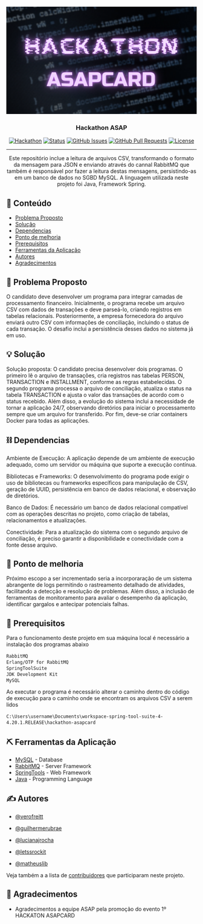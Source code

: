 <p align="center">
  <a href="" rel="noopener">
 <img src="Hackathon.png" alt="Project logo"></a>
</p>
<h3 align="center">Hackathon ASAP</h3>

<div align="center">

[![Hackathon](https://img.shields.io/badge/hackathon-name-orange.svg)](http://hackathon.url.com)
[![Status](https://img.shields.io/badge/status-active-success.svg)]()
[![GitHub Issues](https://img.shields.io/github/issues/kylelobo/The-Documentation-Compendium.svg)](https://github.com/kylelobo/The-Documentation-Compendium/issues)
[![GitHub Pull Requests](https://img.shields.io/github/issues-pr/kylelobo/The-Documentation-Compendium.svg)](https://github.com/kylelobo/The-Documentation-Compendium/pulls)
[![License](https://img.shields.io/badge/license-MIT-blue.svg)](LICENSE.md)

</div>

---

<p align="center"> Este repositório inclue a leitura de arquivos CSV, transformando o formato da mensagem para JSON e enviando através do cannal RabbitMQ que também é responsável por fazer a leitura destas mensagens, persistindo-as em um banco de dados no SGBD MySQL. A linguagem utilizada neste projeto foi Java, Framework Spring.
    <br> 
</p>

## 📝 Conteúdo

- [Problema Proposto](#problema_proposto)
- [Solução](#solucao)
- [Dependencias](#dependencias)
- [Ponto de melhoria](#ponto_de_melhoria)
- [Prerequisitos](#prerequisitos)
- [Ferramentas da Aplicação](#ferramentas)
- [Autores](#autores)
- [Agradecimentos](#agradecimentos)

## 🧐 Problema Proposto <a name = "problema_proposto"></a>

O candidato deve desenvolver um programa para integrar camadas de processamento financeiro. Inicialmente, o programa recebe um arquivo CSV com dados de transações e deve parseá-lo, criando registros em tabelas relacionais. Posteriormente, a empresa fornecedora do arquivo enviará outro CSV com informações de conciliação, incluindo o status de cada transação. O desafio inclui a persistência desses dados no sistema já em uso.


## 💡 Solução <a name = "solucao"></a>

Solução proposta: O candidato precisa desenvolver dois programas. O primeiro lê o arquivo de transações, cria registros nas tabelas PERSON, TRANSACTION e INSTALLMENT, conforme as regras estabelecidas. O segundo programa processa o arquivo de conciliação, atualiza o status na tabela TRANSACTION e ajusta o valor das transações de acordo com o status recebido. Além disso, a evolução do sistema inclui a necessidade de tornar a aplicação 24/7, observando diretórios para iniciar o processamento sempre que um arquivo for transferido. Por fim, deve-se criar containers Docker para todas as aplicações.


## ⛓️ Dependencias <a name = "dependencias"></a>

  Ambiente de Execução: A aplicação depende de um ambiente de execução adequado, como um servidor ou máquina que suporte a execução contínua.

  Bibliotecas e Frameworks: O desenvolvimento do programa pode exigir o uso de bibliotecas ou frameworks específicos para manipulação de CSV, geração de UUID, persistência em banco de dados relacional, e observação de diretórios.

  Banco de Dados: É necessário um banco de dados relacional compatível com as operações descritas no projeto, como criação de tabelas, relacionamentos e atualizações.

  Conectividade: Para a atualização do sistema com o segundo arquivo de conciliação, é preciso garantir a disponibilidade e conectividade com a fonte desse arquivo.

## 🚀 Ponto de melhoria <a name = "ponto_de_melhoria"></a>

Próximo escopo a ser incrementado seria a incorporaração de um sistema abrangente de logs permitindo o rastreamento detalhado de atividades, facilitando a detecção e resolução de problemas. Além disso, a inclusão de ferramentas de monitoramento para avaliar o desempenho da aplicação, identificar gargalos e antecipar potenciais falhas.

## 🏁 Prerequisitos <a name = "prerequisitos"></a>


Para o funcionamento deste projeto em sua máquina local é necessário a instalação dos programas abaixo
```
RabbitMQ
Erlang/OTP for RabbitMQ
SpringToolSuite
JDK Development Kit
MySQL
```
Ao executar o programa é necessário alterar o caminho dentro do código de execução para o caminho onde se encontram os arquivos CSV a serem lidos

```
C:\Users\username\Documents\workspace-spring-tool-suite-4-4.20.1.RELEASE\hackathon-asapcard
```

## ⛏️ Ferramentas da Aplicação <a name = "ferramentas"></a>

- [MySQL](https://www.mysql.com/) - Database
- [RabbitMQ](https://www.rabbitmq.com/) - Server Framework
- [SpringTools](https://spring.io/tools) - Web Framework
- [Java](https://www.oracle.com/java/technologies/downloads/) - Programming Language

## ✍️ Autores <a name = "autores"></a>

- [@verofreitt](https://github.com/verofreitt)

- [@guilhermerubrae](https://github.com/guilhermerubrae)

- [@lucianajrocha](https://github.com/lucianajrocha)

- [@letssrockit](https://github.com/letssrockit)

- [@matheuslib](https://github.com/MatheusLib)

Veja também a a lista de [contribuidores](https://github.com/verofreitt/hackathon-asapcard/graphs/contributors)
que participaram neste projeto.

## 🎉 Agradecimentos <a name = "agradecimentos"></a>

- Agradecimentos a equipe ASAP pela promoção do evento 1º HACKATON ASAPCARD
